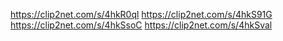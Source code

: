 https://clip2net.com/s/4hkR0ql
https://clip2net.com/s/4hkS91G
https://clip2net.com/s/4hkSsoC
https://clip2net.com/s/4hkSval
